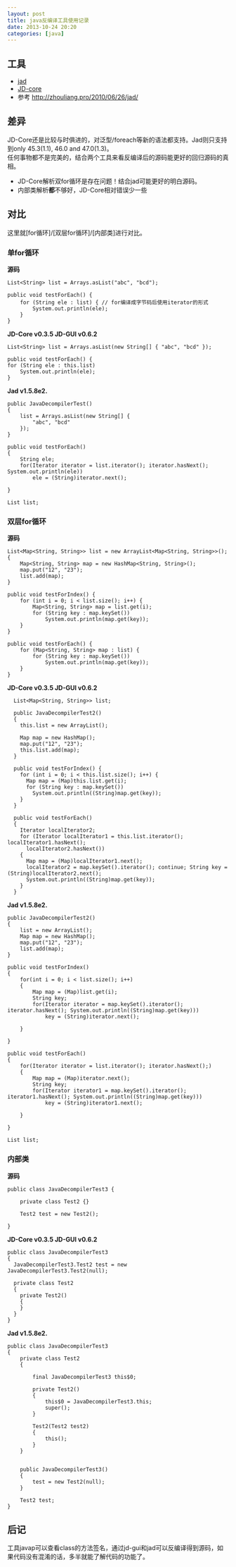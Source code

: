 ```yaml
---
layout: post
title: java反编译工具使用记录
date: 2013-10-24 20:20
categories: [java]
---
```


## 工具

* [jad](http://varaneckas.com/jad/)
* [JD-core](http://jd.benow.ca/)
* 参考 <http://zhouliang.pro/2010/06/26/jad/>

## 差异

JD-Core还是比较与时俱进的，对泛型/foreach等新的语法都支持。Jad则只支持到only 45.3(1.1), 46.0 and 47.0(1.3)。    
任何事物都不是完美的，结合两个工具来看反编译后的源码能更好的回归源码的真相。

* JD-Core解析双for循环是存在问题！结合jad可能更好的明白源码。
* 内部类解析**都**不够好，JD-Core相对错误少一些

## 对比

这里就[for循环]/[双层for循环]/[内部类]进行对比。

### 单for循环

**源码**

```
List<String> list = Arrays.asList("abc", "bcd");

public void testForEach() {
	for (String ele : list) { // for编译成字节码后使用iterator的形式
		System.out.println(ele);
	}
}
```

**JD-Core v0.3.5 JD-GUI v0.6.2**

```
List<String> list = Arrays.asList(new String[] { "abc", "bcd" });

public void testForEach() {
for (String ele : this.list)
	System.out.println(ele);
}
```

**Jad v1.5.8e2.**

```
public JavaDecompilerTest()
{
	list = Arrays.asList(new String[] {
		"abc", "bcd"
	});
}

public void testForEach()
{
	String ele;
	for(Iterator iterator = list.iterator(); iterator.hasNext(); System.out.println(ele))
		ele = (String)iterator.next();

}

List list;
```

### 双层for循环

**源码**

```
List<Map<String, String>> list = new ArrayList<Map<String, String>>();
{
	Map<String, String> map = new HashMap<String, String>();
	map.put("12", "23");
	list.add(map);
}

public void testForIndex() {
	for (int i = 0; i < list.size(); i++) {
		Map<String, String> map = list.get(i);
		for (String key : map.keySet())
			System.out.println(map.get(key));
	}
}

public void testForEach() {
	for (Map<String, String> map : list) {
		for (String key : map.keySet())
			System.out.println(map.get(key));
	}
}
```

**JD-Core v0.3.5 JD-GUI v0.6.2**

```
  List<Map<String, String>> list;

  public JavaDecompilerTest2()
  {
	this.list = new ArrayList();

	Map map = new HashMap();
	map.put("12", "23");
	this.list.add(map);
  }

  public void testForIndex() {
	for (int i = 0; i < this.list.size(); i++) {
	  Map map = (Map)this.list.get(i);
	  for (String key : map.keySet())
		System.out.println((String)map.get(key));
	}
  }

  public void testForEach()
  {
	Iterator localIterator2;
	for (Iterator localIterator1 = this.list.iterator(); localIterator1.hasNext(); 
	  localIterator2.hasNext())
	{
	  Map map = (Map)localIterator1.next();
	  localIterator2 = map.keySet().iterator(); continue; String key = (String)localIterator2.next();
	  System.out.println((String)map.get(key));
	}
  }
```

**Jad v1.5.8e2.**

```
public JavaDecompilerTest2()
{
	list = new ArrayList();
	Map map = new HashMap();
	map.put("12", "23");
	list.add(map);
}

public void testForIndex()
{
	for(int i = 0; i < list.size(); i++)
	{
		Map map = (Map)list.get(i);
		String key;
		for(Iterator iterator = map.keySet().iterator(); iterator.hasNext(); System.out.println((String)map.get(key)))
			key = (String)iterator.next();

	}

}

public void testForEach()
{
	for(Iterator iterator = list.iterator(); iterator.hasNext();)
	{
		Map map = (Map)iterator.next();
		String key;
		for(Iterator iterator1 = map.keySet().iterator(); iterator1.hasNext(); System.out.println((String)map.get(key)))
			key = (String)iterator1.next();

	}

}

List list;
```
   
### 内部类

**源码**

```
public class JavaDecompilerTest3 {

	private class Test2 {}
	
	Test2 test = new Test2();
	
}
```

**JD-Core v0.3.5 JD-GUI v0.6.2**

```
public class JavaDecompilerTest3
{
  JavaDecompilerTest3.Test2 test = new JavaDecompilerTest3.Test2(null);

  private class Test2
  {
	private Test2()
	{
	}
  }
}
```

**Jad v1.5.8e2.**

```
public class JavaDecompilerTest3
{
	private class Test2
	{

		final JavaDecompilerTest3 this$0;

		private Test2()
		{
			this$0 = JavaDecompilerTest3.this;
			super();
		}

		Test2(Test2 test2)
		{
			this();
		}
	}


	public JavaDecompilerTest3()
	{
		test = new Test2(null);
	}

	Test2 test;
}
```

## 后记

工具javap可以查看class的方法签名，通过jd-gui和jad可以反编译得到源码，如果代码没有混淆的话，多半就能了解代码的功能了。
